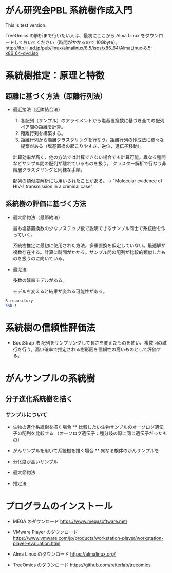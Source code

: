 # がん研究会PBL 系統樹作成入門
This is test version.

TreeOmics の解析まで行いたい人は、最初にここから Alma Linux をダウンロードしておいてください（時間がかかるので 10Gbyte）。
http://ftp.iij.ad.jp/pub/linux/almalinux/8.5/isos/x86_64/AlmaLinux-8.5-x86_64-dvd.iso

# 系統樹推定：原理と特徴

## 距離に基づく方法（距離行列法）
* 最近接法（近隣結合法）
  
  1. 各配列（サンプル）のアライメントから塩基置換数に基づき全ての配列ペア間の距離を計算。
  2. 距離行列を構築する。
  3. 距離行列から階層クラスタリングを行なう。距離行列の作成法に様々な提案がある（塩基置換の起こりやすさ、逆位、遺伝子移動）。
  
  計算効率が高く、他の方法では計算できない場合でも計算可能。異なる種間などサンプル間の配列が離れているものを扱う。
  クラスター解析で行なう非階層クラスタリングと同様な手順。

  配列の類似度解析にも用いられたことがある。-> "Molecular evidence of HIV-1 transmission in a criminal case"



## 系統樹の評価に基づく方法
* 最大節約法（最節約法）

  最も塩基置換数の少ないステップ数で説明できるサンプル同士で系統樹を作っていく。
  
  系統樹推定に最初に使用された方法。多重置換を仮定していない。最適解が複数存在する。計算に時間がかかる。サンプル間の配列が比較的類似したものを扱うのに向いている。

* 最尤法

  多数の確率モデルがある。
  
  モデルを変えると結果が変わる可能性がある。
  

```bash
R repository
ssh !
```

# 系統樹の信頼性評価法
* BootStrap 法
  配列をサンプリングして長さを変えたものを使い、複数回の試行を行う。高い確率で推定される樹形図を信頼性の高いものとして評価する。
  

# がんサンプルの系統樹
## 分子進化系統樹を描く
### サンプルについて
* 生物の進化系統樹を描く場合
** 比較したい生物サンプルのオーソログ遺伝子の配列を比較する
（オーソログ遺伝子：種分岐の際に同じ遺伝子だったもの）
* がんサンプルを用いて系統樹を描く場合
** 異なる検体のがんサンプルを

* 分化度が高いサンプル
* 最大節約法
* 推定法


# プログラムのインストール
* MEGA のダウンロード
  https://www.megasoftware.net/

* VMware Player のダウンロード
  https://www.vmware.com/jp/products/workstation-player/workstation-player-evaluation.html

* Alma Linux のダウンロード
  https://almalinux.org/

* TreeOmics のダウンロード
  https://github.com/reiterlab/treeomics





